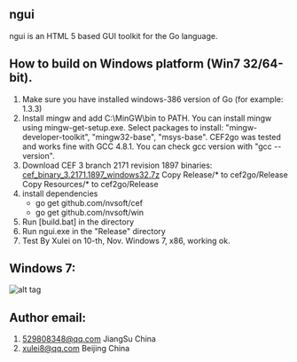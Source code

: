 ngui
-------------------
ngui is an HTML 5 based GUI toolkit for the Go language.

How to build on Windows platform (Win7 32/64-bit).
-------------------

1. Make sure you have installed windows-386 version of Go (for example: 1.3.3)
2. Install mingw and add C:\MinGW\bin to PATH. You can install mingw using mingw-get-setup.exe. Select packages to install: "mingw-developer-toolkit", "mingw32-base", "msys-base". CEF2go was tested and works fine with GCC 4.8.1. You can check gcc version with "gcc --version".
3. Download CEF 3 branch 2171 revision 1897 binaries: [cef_binary_3.2171.1897_windows32.7z](http://pan.baidu.com/s/1eQkYTYa)
   Copy Release/* to cef2go/Release
   Copy Resources/* to cef2go/Release
4. install dependencies
   * go get github.com/nvsoft/cef
   * go get github.com/nvsoft/win
5. Run [build.bat] in the directory
6. Run ngui.exe in the "Release" directory
7. Test By Xulei on 10-th, Nov. Windows 7, x86, working ok.


Windows 7: 
-------------------

![alt tag](http://www.daqid.com/cef2go.jpg)

Author email: 
-------------------
1. 529808348@qq.com JiangSu  China
2. xulei8@qq.com  Beijing China


